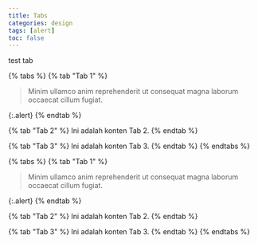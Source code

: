 ```yaml
---
title: Tabs
categories: design
tags: [alert]
toc: false
---
```


test tab

{% tabs %}
{% tab "Tab 1" %}
> Minim ullamco anim reprehenderit ut consequat magna laborum occaecat cillum fugiat.
>
{:.alert}
{% endtab %}

{% tab "Tab 2" %}
Ini adalah konten Tab 2.
{% endtab %}

{% tab "Tab 3" %}
Ini adalah konten Tab 3.
{% endtab %}
{% endtabs %}

{% tabs %}
{% tab "Tab 1" %}
> Minim ullamco anim reprehenderit ut consequat magna laborum occaecat cillum fugiat.
>
{:.alert}
{% endtab %}

{% tab "Tab 2" %}
Ini adalah konten Tab 2.
{% endtab %}

{% tab "Tab 3" %}
Ini adalah konten Tab 3.
{% endtab %}
{% endtabs %}
